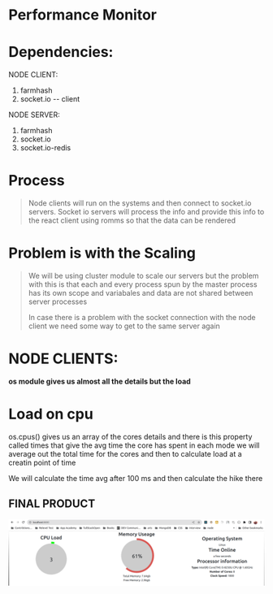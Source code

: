 # Performance Monitor

# Dependencies:

NODE CLIENT:

1.  farmhash
2.  socket.io -- client

NODE SERVER:

1.  farmhash
2.  socket.io
3.  socket.io-redis

# Process

> Node clients will run on the systems and then connect to socket.io servers. Socket io servers will process the info and provide this info to the react client using romms so that the data can be rendered

# Problem is with the Scaling

> We will be using cluster module to scale our servers but the problem with this is that each and every process spun by the master process has its own scope and variabales and data are not shared between server processes
> 
> In case there is a problem with the socket connection with the node client we need some way to get to the same server again

# **NODE CLIENTS:**

**os module gives us almost all the details but the load**

# Load on cpu

os.cpus() gives us an array of the cores details and there is this property called times that give the avg time the core has spent in each mode we will average out the total time for the cores and then to calculate load at a creatin point of time 

We will calculate the time avg after 100 ms and then calculate the hike there



## FINAL PRODUCT
![img.png](./img.png)